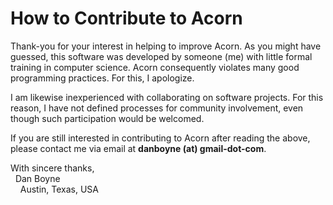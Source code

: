 # How to Contribute to Acorn

Thank-you for your interest in helping to improve Acorn. As you might have guessed, this software was developed by someone (me) with little formal training in computer science. Acorn consequently violates many good programming practices. For this, I apologize.

I am likewise inexperienced with collaborating on software projects. For this reason, I have not defined processes for community involvement, even though such participation would be welcomed. 

If you are still interested in contributing to Acorn after reading the above, please contact me via email at **danboyne (at) gmail-dot-com**.

With sincere thanks,  
&nbsp; Dan Boyne  
&nbsp; &nbsp; Austin, Texas, USA

